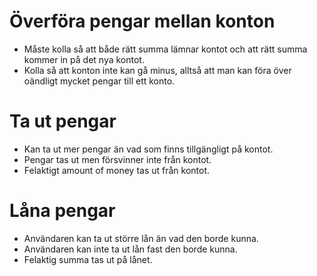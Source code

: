 <h1> Överföra pengar mellan konton </h1>

- Måste kolla så att både rätt summa lämnar kontot och att rätt summa kommer in på det nya kontot.
- Kolla så att konton inte kan gå minus, alltså att man kan föra över oändligt mycket pengar till ett konto.


<h1> Ta ut pengar </h1>

- Kan ta ut mer pengar än vad som finns tillgängligt på kontot.
- Pengar tas ut men försvinner inte från kontot. 
- Felaktigt amount of money tas ut från kontot. 


<h1> Låna pengar </h1>

- Användaren kan ta ut större lån än vad den borde kunna.
- Användaren kan inte ta ut lån fast den borde kunna.
- Felaktig summa tas ut på lånet.
